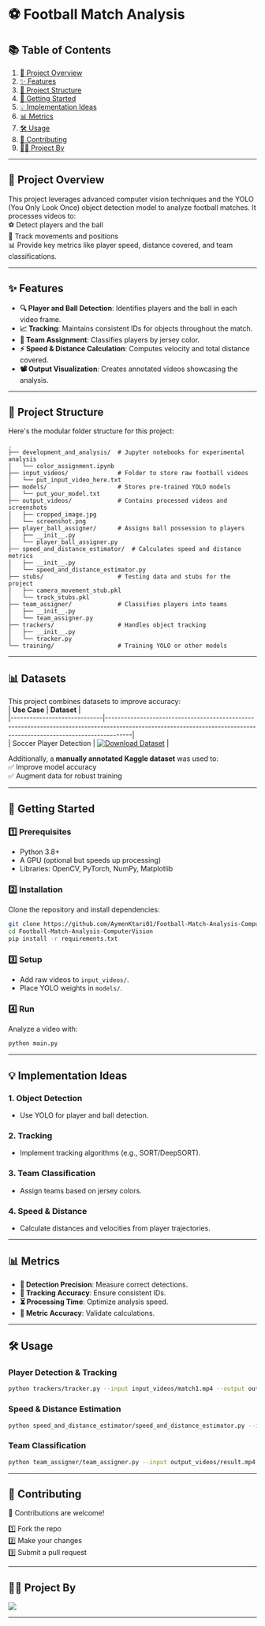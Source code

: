 # **⚽ Football Match Analysis**

## **📚 Table of Contents**

1. [📖 Project Overview](#project-overview)
2. [✨ Features](#features)
3. [📂 Project Structure](#project-structure)
4. [🚀 Getting Started](#getting-started)
5. [💡 Implementation Ideas](#implementation-ideas)
6. [📊 Metrics](#metrics)
7. [🛠️ Usage](#usage)
8. [🤝 Contributing](#contributing)
9. [🧑‍💻 Project By](#project-by)

---

## **📖 Project Overview**

This project leverages advanced computer vision techniques and the YOLO (You Only Look Once) object detection model to analyze football matches. It processes videos to:  
⚽ Detect players and the ball  
📍 Track movements and positions  
📊 Provide key metrics like player speed, distance covered, and team classifications.

---

## **✨ Features**

- **🔍 Player and Ball Detection**: Identifies players and the ball in each video frame.
- **📈 Tracking**: Maintains consistent IDs for objects throughout the match.
- **🔵 Team Assignment**: Classifies players by jersey color.
- **⚡ Speed & Distance Calculation**: Computes velocity and total distance covered.
- **📽️ Output Visualization**: Creates annotated videos showcasing the analysis.

---

## **📂 Project Structure**

Here's the modular folder structure for this project:

```plaintext
.
├── development_and_analysis/  # Jupyter notebooks for experimental analysis
│   └── color_assignment.ipynb
├── input_videos/              # Folder to store raw football videos
│   └── put_input_video_here.txt
├── models/                    # Stores pre-trained YOLO models
│   └── put_your_model.txt
├── output_videos/             # Contains processed videos and screenshots
│   ├── cropped_image.jpg
│   └── screenshot.png
├── player_ball_assigner/      # Assigns ball possession to players
│   ├── __init__.py
│   └── player_ball_assigner.py
├── speed_and_distance_estimator/  # Calculates speed and distance metrics
│   ├── __init__.py
│   └── speed_and_distance_estimator.py
├── stubs/                     # Testing data and stubs for the project
│   ├── camera_movement_stub.pkl
│   └── track_stubs.pkl
├── team_assigner/             # Classifies players into teams
│   ├── __init__.py
│   └── team_assigner.py
├── trackers/                  # Handles object tracking
│   ├── __init__.py
│   └── tracker.py
└── training/                  # Training YOLO or other models
```

---

## **📊 Datasets**

This project combines datasets to improve accuracy:  
| **Use Case** | **Dataset** |  
|-----------------------------|--------------------------------------------------------------------------------------------------------------------------------------------------------------------|  
| Soccer Player Detection | [![Download Dataset](https://app.roboflow.com/images/download-dataset-badge.svg)](https://universe.roboflow.com/roboflow-jvuqo/football-players-detection-3zvbc) |

Additionally, a **manually annotated Kaggle dataset** was used to:  
✅ Improve model accuracy  
✅ Augment data for robust training

---

## **🚀 Getting Started**

### **1️⃣ Prerequisites**

- Python 3.8+
- A GPU (optional but speeds up processing)
- Libraries: OpenCV, PyTorch, NumPy, Matplotlib

### **2️⃣ Installation**

Clone the repository and install dependencies:

```bash
git clone https://github.com/AymenKtari01/Football-Match-Analysis-ComputerVision.git
cd Football-Match-Analysis-ComputerVision
pip install -r requirements.txt
```

### **3️⃣ Setup**

- Add raw videos to `input_videos/`.
- Place YOLO weights in `models/`.

### **4️⃣ Run**

Analyze a video with:

```bash
python main.py
```

---

## **💡 Implementation Ideas**

### **1. Object Detection**

- Use YOLO for player and ball detection.

### **2. Tracking**

- Implement tracking algorithms (e.g., SORT/DeepSORT).

### **3. Team Classification**

- Assign teams based on jersey colors.

### **4. Speed & Distance**

- Calculate distances and velocities from player trajectories.

---

## **📊 Metrics**

- **🎯 Detection Precision**: Measure correct detections.
- **🏃 Tracking Accuracy**: Ensure consistent IDs.
- **⏳ Processing Time**: Optimize analysis speed.
- **📏 Metric Accuracy**: Validate calculations.

---

## **🛠️ Usage**

### **Player Detection & Tracking**

```bash
python trackers/tracker.py --input input_videos/match1.mp4 --output output_videos/result.mp4
```

### **Speed & Distance Estimation**

```bash
python speed_and_distance_estimator/speed_and_distance_estimator.py --input output_videos/result.mp4
```

### **Team Classification**

```bash
python team_assigner/team_assigner.py --input output_videos/result.mp4
```

---

## **🤝 Contributing**

🤗 Contributions are welcome!

1️⃣ Fork the repo  
2️⃣ Make your changes  
3️⃣ Submit a pull request

---

## **🧑‍💻 Project By**

<a href="https://github.com/AymenKtari01/Football-Match-Analysis-ComputerVision/graphs/contributors">
    <img src="https://contrib.rocks/image?repo=AymenKtari01/Football-Match-Analysis-ComputerVision" />
</a>

---
